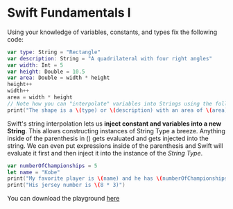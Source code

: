 # Swift Fundamentals I

Using your knowledge of variables, constants, and types fix the following code:

```swift
var type: String = "Rectangle"
var description: String = "A quadrilateral with four right angles"
var width: Int = 5
var height: Double = 10.5
var area: Double = width * height
height++
width++
area = width * height
// Note how you can "interpolate" variables into Strings using the following syntax
print("The shape is a \(type) or \(description) with an area of \(area)")
```

Swift's string interpolation lets us **inject constant and variables into a new String**. This allows constructing instances of String Type a breeze. Anything inside of the parenthesis in \() gets evaluated and gets injected into the string. We can even put expressions inside of the parenthesis and Swift will evaluate it first and then inject it into the instance of the _String Type_.

```swift
var numberOfChampionships = 5
let name = "Kobe"
print("My favorite player is \(name) and he has \(numberOfChampionships) rings")
print("His jersey number is \(8 * 3)")
```

You can download the playground [here](http://s3.amazonaws.com/General_V88/boomyeah/company_209/chapter_3535/handouts/chapter3535_5392_SwiftFundamentalsI.playground.zip)